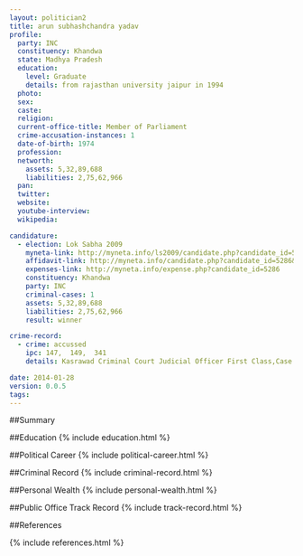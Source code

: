 ```yaml
---
layout: politician2
title: arun subhashchandra yadav
profile: 
  party: INC
  constituency: Khandwa
  state: Madhya Pradesh
  education: 
    level: Graduate
    details: from rajasthan university jaipur in 1994
  photo: 
  sex: 
  caste: 
  religion: 
  current-office-title: Member of Parliament
  crime-accusation-instances: 1
  date-of-birth: 1974
  profession: 
  networth: 
    assets: 5,32,89,688
    liabilities: 2,75,62,966
  pan: 
  twitter: 
  website: 
  youtube-interview: 
  wikipedia: 

candidature: 
  - election: Lok Sabha 2009
    myneta-link: http://myneta.info/ls2009/candidate.php?candidate_id=5286
    affidavit-link: http://myneta.info/candidate.php?candidate_id=5286&scan=original
    expenses-link: http://myneta.info/expense.php?candidate_id=5286
    constituency: Khandwa 
    party: INC
    criminal-cases: 1
    assets: 5,32,89,688
    liabilities: 2,75,62,966
    result: winner 

crime-record: 
  - crime: accussed
    ipc: 147,  149,  341
    details: Kasrawad Criminal Court Judicial Officer First Class,Case No.86/07,Date-10.07.06 

date: 2014-01-28
version: 0.0.5
tags: 
---
```

##Summary


##Education
{% include education.html %}


##Political Career
{% include political-career.html %}


##Criminal Record
{% include criminal-record.html %}


##Personal Wealth
{% include personal-wealth.html %}


##Public Office Track Record
{% include track-record.html %}


##References


{% include references.html %}
